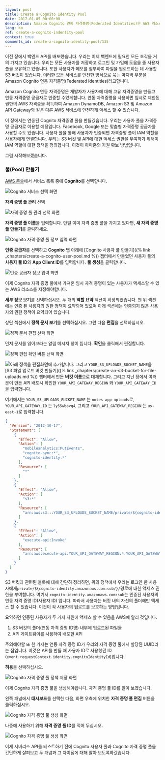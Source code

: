 ```yaml
---
layout: post
title: Create a Cognito Identity Pool
date: 2017-01-05 00:00:00
description: Amazon Cognito 연동 자격증명(Federated Identities)은 AWS 리소스를 보호하는 데 도움이됩니다. Cognito 사용자 풀은 서버리스 백엔드의 ID 제공 프로바이더로 사용할 수 있습니다. 사용자가 S3 버킷에 파일을 업로드하고 API 게이트웨이에 연결할 수 있게하려면 ID 풀을 만들어야합니다. IAM 정책에 S3 버킷의 이름을 지정하고 파일에 cognito-identity.amazonaws.com:sub 접두어를 붙입니다. 또한 API 게이트웨이 엔드포인트를 리소스로 추가할 것입니다.
lang: ko
ref: create-a-cognito-indentity-pool
context: true
comments_id: create-a-cognito-identity-pool/135
---
```


이전 장에서 백엔드 API를 배포했습니다. 우리는 이제 백엔드에 필요한 모든 조각을 거의 가지고 있습니다. 우리는 모든 사용자를 저장하고 로그인 및 가입에 도움을 줄 사용자 풀을 보유하고 있습니다. 또한 사용자가 메모를 첨부하여 파일을 업로드하는 데 사용할 S3 버킷이 있습니다. 이러한 모든 서비스를 안전한 방식으로 묶는 마지막 부분을 Amazon Cognito 연동 자격증명(Federated Identities)라고합니다.

Amazon Cognito 연동 자격증명은 개발자가 사용자에 대해 고유 자격증명을 만들고 연동 자격증명 공급자로 인증할 수있게합니다. 연동 자격증명을 사용하면 임시로 제한된 권한의 AWS 자격증을 획득하여 Amazon DynamoDB, Amazon S3 및 Amazon API Gateway와 같은 다른 AWS 서비스에 안전하게 액세스 할 수 있습니다.

이 장에서는 연동된 Cognito 자격증명 풀을 만들겠습니다. 우리는 사용자 풀을 자격증명 공급자로 이용할 예정입니다. Facebook, Google 또는 맞춤형 자격증명 공급자를 사용할 수도 있습니다. 사용자 풀을 통해 사용자가 인증되면 자격증명 풀이 IAM 역할을 사용자에게 연결합니다. 우리는 S3 버킷 및 API에 대한 액세스 권한을 부여하기 위해이 IAM 역할에 대한 정책을 정의합니다. 이것이 아마존의 자원 확보 방법입니다.

그럼 시작해보겠습니다.

###  풀(Pool) 만들기

[AWS 콘솔](https://console.aws.amazon.com)에서 서비스 목록 중에 **Cognito**를 선택합니다. 

![Cognito 서비스 선택 화면](/assets/cognito-identity-pool/select-cognito-service.png)

**자격 증명 풀 관리** 선택

![자격 증명 풀 관리 선택 화면](/assets/cognito-identity-pool/select-manage-federated-identities.png)

**자격 증명 풀 이름**을 입력합니다. 만일 이미 자격 증명 풀을 가지고 있다면, **새 자격 증명 풀 만들기**를 클릭하세요.

![Cognito 자격 증명 풀 정보 입력 화면](/assets/cognito-identity-pool/fill-identity-pool-info.png)

**인증 공급자**를 선택하고 **Cognito** 탭 아래에 [Cognito 사용자 풀 만들기]({% link _chapters/create-a-cognito-user-pool.md %}) 챕터에서 만들었던 사용자 풀의 **사용자 풀 ID**와 **App Client ID**를 입력합니다. **풀 생성**을 클릭합니다.

![인증 공급자 정보 입력 화면](/assets/cognito-identity-pool/fill-authentication-provider-info.png)

이제 Cognito 자격 증명 풀에서 가져온 임시 자격 증명이 있는 사용자가 액세스할 수 있는 AWS 리소스를 지정해야합니다.

**세부 정보 보기**를 선택하십시오. 두 개의 **역할 요약** 섹션이 확장되었습니다. 맨 위 섹션에는 인증 된 사용자의 권한 정책이 요약되어 있으며 아래 섹션에는 인증되지 않은 사용자의 권한 정책이 요약되어 있습니다.

상단 섹션에서 **정책 문서 보기**를 선택하십시오. 그런 다음 **편집**을 선택하십시오.

![정책 문서 편집 선택 화면](/assets/cognito-identity-pool/select-edit-policy-document.png)

먼저 문서를 읽어보라는 알림 메시지 창이 뜹니다. **확인**을 클릭해서 편집합니다.

![정책 편집 확인 버튼 선택 화면](/assets/cognito-identity-pool/select-confirm-edit-policy.png)

<img class="code-marker" src="/assets/s.png" />아래 정책을 편집화면에 추가합니다. 그리고 `YOUR_S3_UPLOADS_BUCKET_NAME`을 [S3 파일 업로드 버킷 만들기]({% link _chapters/create-an-s3-bucket-for-file-uploads.md %}) 챕터에서 만든 **버킷 이름**으로 대체합니다. 그리고 지난 장에서 여러분이 만든 API 배포시 확인한 `YOUR_API_GATEWAY_REGION` 와 `YOUR_API_GATEWAY_ID`을 입력합니다. 

여기에서는 `YOUR_S3_UPLOADS_BUCKET_NAME` 는 `notes-app-uploads`로, `YOUR_API_GATEWAY_ID` 는 `ly55wbovq4`, 그리고 `YOUR_API_GATEWAY_REGION` 는 `us-east-1`로 입력합니다.

``` json
{
  "Version": "2012-10-17",
  "Statement": [
    {
      "Effect": "Allow",
      "Action": [
        "mobileanalytics:PutEvents",
        "cognito-sync:*",
        "cognito-identity:*"
      ],
      "Resource": [
        "*"
      ]
    },
    {
      "Effect": "Allow",
      "Action": [
        "s3:*"
      ],
      "Resource": [
        "arn:aws:s3:::YOUR_S3_UPLOADS_BUCKET_NAME/private/${cognito-identity.amazonaws.com:sub}/*"
      ]
    },
    {
      "Effect": "Allow",
      "Action": [
        "execute-api:Invoke"
      ],
      "Resource": [
        "arn:aws:execute-api:YOUR_API_GATEWAY_REGION:*:YOUR_API_GATEWAY_ID/*/*/*"
      ]
    }
  ]
}
```

S3 버킷과 관련된 블록에 대해 간단히 정리하면, 위의 정책에서 우리는 로그인 한 사용자에게`private/${cognito-identity.amazonaws.com:sub/}/`경로에 대한 액세스 권한을 부여합니다. 여기서 `cognito-identity.amazonaws.com:sub`는 인증된 사용자의 연동 자격 증명 ID(사용자 ID) 입니다. 따라서 사용자는 버킷 내의 자신의 폴더에만 액세스 할 수 있습니다. 이것이 각 사용자의 업로드를 보호하는 방법입니다.

요약하면 인증된 사용자가 두 가지 자원에 액세스 할 수 있음을 AWS에 알리 것입니다.

1. S3 버킷의 폴더(연동 자격 증명 ID명) 내부에 업로드된 파일들
2. API 게이트웨이를 사용하여 배포한 API

주의해야할 또 한 가지는 연동 자격 증명 ID가 우리의 자격 증명 풀에서 할당된 UUID라는 점입니다. 이것은 API를 만들 때 사용자 ID로 사용했던 ID (`event.requestContext.identity.cognitoIdentityId`)입니다.

**허용**을 선택하십시오.

![Cognito 자격 증명 풀 정책 저장 화면](/assets/cognito-identity-pool/submit-identity-pool-policy.png)

이제 Cognito 자격 증명 풀을 생성해야합니다. 자격 증명 풀 ID를 알아 보겠습니다.

왼쪽 패널에서 **대시보드**를 선택한 다음, 화면 우측에 위치한 **자격 증명 풀 편집** 버튼을 클릭하십시오.

![Cognito 자격 증명 풀 생성 화면](/assets/cognito-identity-pool/identity-pool-created.png)

나중에 사용하기 위해 **자격 증명 풀 ID**를 적어 두십시오.

![Cognito 자격 증명 풀 생성 화면](/assets/cognito-identity-pool/identity-pool-id.png)

이제 서버리스 API를 테스트하기 전에 Cognito 사용자 풀과 Cognito 자격 증명 풀을 간단하게 살펴보고 두 개념과 그 차이점에 대해 알아 보도록하겠습니다.
